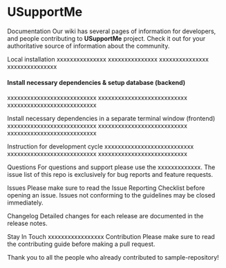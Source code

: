 # USupportMe
Documentation
Our wiki has several pages of information for developers, and people contributing to **USupportMe** project. Check it out for your authoritative source of information about the community.

Local installation
xxxxxxxxxxxxxxx xxxxxxxxxxxxxxx xxxxxxxxxxxxxxx xxxxxxxxxxxxxxx


#### Install necessary dependencies & setup database (backend)
xxxxxxxxxxxxxxxxxxxxxxxxxxx
xxxxxxxxxxxxxxxxxxxxxxxxxxx
xxxxxxxxxxxxxxxxxxxxxxxxxxx

Install necessary dependencies in a separate terminal window (frontend)
xxxxxxxxxxxxxxxxxxxxxxxxxxx xxxxxxxxxxxxxxxxxxxxxxxxxxx xxxxxxxxxxxxxxxxxxxxxxxxxxx

Instruction for development cycle
xxxxxxxxxxxxxxxxxxxxxxxxxxx xxxxxxxxxxxxxxxxxxxxxxxxxxx xxxxxxxxxxxxxxxxxxxxxxxxxxx

Questions
For questions and support please use the xxxxxxxxxxxxx. The issue list of this repo is exclusively for bug reports and feature requests.

Issues
Please make sure to read the Issue Reporting Checklist before opening an issue. Issues not conforming to the guidelines may be closed immediately.

Changelog
Detailed changes for each release are documented in the release notes.

Stay In Touch
xxxxxxxxxxxxxxxxx
Contribution
Please make sure to read the contributing guide before making a pull request.

Thank you to all the people who already contributed to sample-repository!
